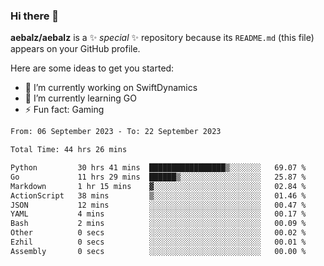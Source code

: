 ### Hi there 👋

**aebalz/aebalz** is a ✨ _special_ ✨ repository because its `README.md` (this file) appears on your GitHub profile.

Here are some ideas to get you started:

- 🔭 I’m currently working on SwiftDynamics
- 🌱 I’m currently learning GO
-  ⚡ Fun fact: Gaming
  
  <!--
- 👯 I’m looking to collaborate on ...
- 🤔 I’m looking for help with ...
- 💬 Ask me about ...
- 📫 How to reach me: ...
- 😄 Pronouns: ...
-->

<!--START_SECTION:waka-->

```txt
From: 06 September 2023 - To: 22 September 2023

Total Time: 44 hrs 26 mins

Python         30 hrs 41 mins  █████████████████▒░░░░░░░   69.07 %
Go             11 hrs 29 mins  ██████▒░░░░░░░░░░░░░░░░░░   25.87 %
Markdown       1 hr 15 mins    ▓░░░░░░░░░░░░░░░░░░░░░░░░   02.84 %
ActionScript   38 mins         ▒░░░░░░░░░░░░░░░░░░░░░░░░   01.46 %
JSON           12 mins         ░░░░░░░░░░░░░░░░░░░░░░░░░   00.47 %
YAML           4 mins          ░░░░░░░░░░░░░░░░░░░░░░░░░   00.17 %
Bash           2 mins          ░░░░░░░░░░░░░░░░░░░░░░░░░   00.09 %
Other          0 secs          ░░░░░░░░░░░░░░░░░░░░░░░░░   00.02 %
Ezhil          0 secs          ░░░░░░░░░░░░░░░░░░░░░░░░░   00.01 %
Assembly       0 secs          ░░░░░░░░░░░░░░░░░░░░░░░░░   00.00 %
```

<!--END_SECTION:waka-->
